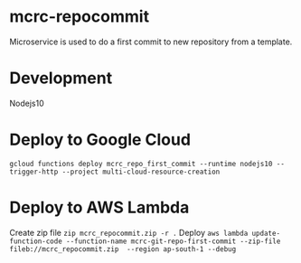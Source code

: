 # mcrc-repocommit
Microservice is used to do a first commit to new repository from a template.


# Development 
Nodejs10


# Deploy to Google Cloud
`gcloud functions deploy mcrc_repo_first_commit --runtime nodejs10 --trigger-http --project multi-cloud-resource-creation`

# Deploy to AWS Lambda 

Create zip file `zip mcrc_repocommit.zip -r .`
Deploy `aws lambda update-function-code --function-name mcrc-git-repo-first-commit --zip-file fileb://mcrc_repocommit.zip  --region ap-south-1 --debug`